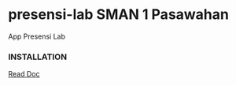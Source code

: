 # presensi-lab SMAN 1 Pasawahan
App Presensi Lab

### INSTALLATION
[Read Doc][1]

[1]: <doc/installation.md> "I'm another link after the first link"
